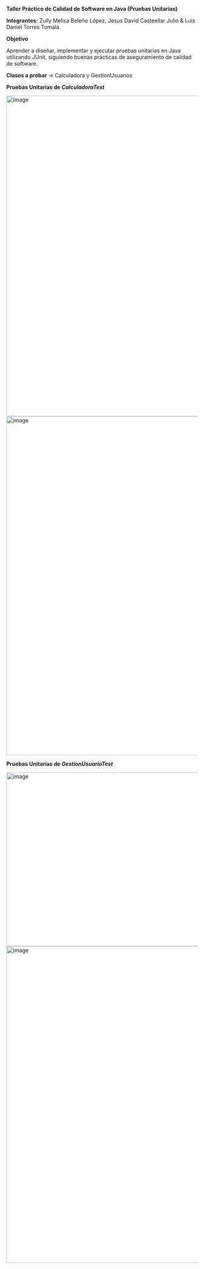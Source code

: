 **Taller Práctico de Calidad de Software en Java (Pruebas Unitarias)**

**Integrantes:** Zully Melisa Beleño López, Jesus David Casteellar Julio & Luis Daniel Torres Tomalá

**Objetivo**

Aprender a diseñar, implementar y ejecutar pruebas unitarias en Java utilizando JUnit, siguiendo buenas prácticas de aseguramiento de calidad de software.

**Clases a probar** -> Calculadora y GestionUsuarios

**Pruebas Unitarias de *CalculadoraTest***

<img width="1538" height="843" alt="image" src="https://github.com/user-attachments/assets/ccc69122-df5f-43c2-ba44-158b0ad24530" />

<img width="1852" height="891" alt="image" src="https://github.com/user-attachments/assets/50abed43-273a-4ece-8d22-acbfc5cae80b" />

**Pruebas Unitarias de *GestionUsuarioTest***

<img width="1471" height="457" alt="image" src="https://github.com/user-attachments/assets/e101fec2-6c96-41ad-a102-a44c3adc8d52" />

<img width="1847" height="832" alt="image" src="https://github.com/user-attachments/assets/5bb4bd77-efb5-4ba0-9907-a808641f0f71" />


